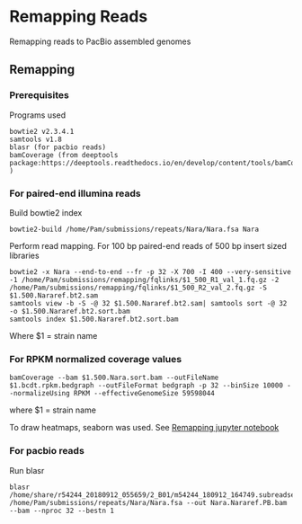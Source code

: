 # Remapping Reads

Remapping reads to PacBio assembled genomes

## Remapping

### Prerequisites

Programs used

```
bowtie2 v2.3.4.1
samtools v1.8
blasr (for pacbio reads)
bamCoverage (from deeptools package:https://deeptools.readthedocs.io/en/develop/content/tools/bamCoverage.html )
```
### For paired-end illumina reads

Build bowtie2 index
```
bowtie2-build /home/Pam/submissions/repeats/Nara/Nara.fsa Nara
```
Perform read mapping. For 100 bp paired-end reads of 500 bp insert sized libraries
```
bowtie2 -x Nara --end-to-end --fr -p 32 -X 700 -I 400 --very-sensitive -1 /home/Pam/submissions/remapping/fqlinks/$1_500_R1_val_1.fq.gz -2 /home/Pam/submissions/remapping/fqlinks/$1_500_R2_val_2.fq.gz -S $1.500.Nararef.bt2.sam
samtools view -b -S -@ 32 $1.500.Nararef.bt2.sam| samtools sort -@ 32 -o $1.500.Nararef.bt2.sort.bam
samtools index $1.500.Nararef.bt2.sort.bam

```
Where $1 = strain name

### For RPKM normalized coverage values

```
bamCoverage --bam $1.500.Nara.sort.bam --outFileName $1.bcdt.rpkm.bedgraph --outFileFormat bedgraph -p 32 --binSize 10000 --normalizeUsing RPKM --effectiveGenomeSize 59598044
```

where $1 = strain name

To draw heatmaps, seaborn was used. See [Remapping jupyter notebook](jupyter_notebooks/merge_bcdt_rpkm_output_final.ipynb)

### For pacbio reads

Run blasr
```
blasr /home/share/r54244_20180912_055659/2_B01/m54244_180912_164749.subreadset.xml /home/Pam/submissions/repeats/Nara/Nara.fsa --out Nara.Nararef.PB.bam --bam --nproc 32 --bestn 1
```
